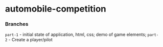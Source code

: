 # automobile-competition

### Branches
`part-1` - initial state of application, html, css; demo of game elements;
`part-2` - Create a player/pilot
